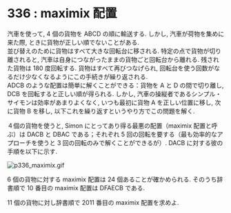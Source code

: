 # 336 : maximix 配置

汽車を使って, 4 個の貨物を ABCD の順に輸送する. しかし, 汽車が荷物を集めに来た際, ときに貨物が正しい順でないことがある.\
並び替えのために貨物はすべて大きな回転台に移される. 特定の点で貨物が切り離されると, 汽車は自身につながったままの貨物ごと回転台から離れる. 残された貨物は 180 度回転する. 貨物はすべて再びつなげられ, 回転台を使う回数がなるだけ少なくなるようにこの手続きが繰り返される.\
ADCB のような配置は簡単に解くことができる：貨物を A と D の間で切り離し, DCB を回転すると正しい順が得られる. しかし, 汽車の操縦者であるシンプル・サイモンは効率があまりよくなく, いつも最初に貨物 A を正しい位置に移し, 次に貨物 B を移し, 以下これを繰り返すというやり方でこの問題を解く.

４個の貨物を使うと, Simon にとってあり得る最悪の配置（maximix 配置と呼ぶ）は DACB と DBAC である；それぞれ 5 回の回転を要する（最も効率的なアプローチを使うと 3 回の回転のみで解くことができるが）. DACB に対する彼の手順を以下に示す.

![p336\_maximix.gif](https://projecteuler.net/project/images/p336\_maximix.gif)

6 個の貨物に対する maximix 配置は 24 個あることが確かめられる. そのうち辞書順で 10 番目の maximix 配置は DFAECB である.

11 個の貨物に対し辞書順で 2011 番目の maximix 配置を求めよ.


